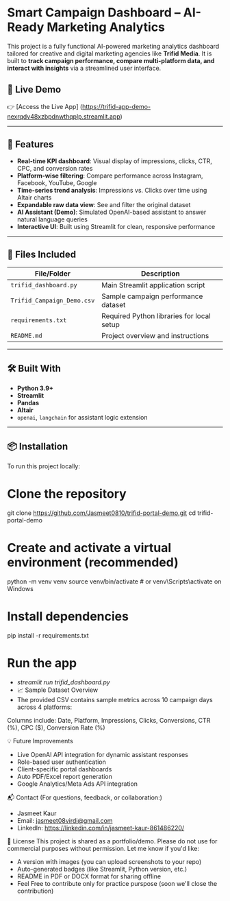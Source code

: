 # Smart Campaign Dashboard – AI-Ready Marketing Analytics
This project is a fully functional AI-powered marketing analytics dashboard tailored for creative and digital marketing agencies like **Trifid Media**. It is built to **track campaign performance, compare multi-platform data, and interact with insights** via a streamlined user interface.

## 🔗 Live Demo
👉 [Access the Live App] 
(https://trifid-app-demo-nexrqdv48xzbpdnwthqplp.streamlit.app)

---

## 🚀 Features

- **Real-time KPI dashboard**: Visual display of impressions, clicks, CTR, CPC, and conversion rates  
- **Platform-wise filtering**: Compare performance across Instagram, Facebook, YouTube, Google  
- **Time-series trend analysis**: Impressions vs. Clicks over time using Altair charts  
- **Expandable raw data view**: See and filter the original dataset  
- **AI Assistant (Demo)**: Simulated OpenAI-based assistant to answer natural language queries  
- **Interactive UI**: Built using Streamlit for clean, responsive performance

---

## 📁 Files Included

| File/Folder                 | Description                                              |
|-----------------------------|----------------------------------------------------------|
| `trifid_dashboard.py`       | Main Streamlit application script                        |
| `Trifid_Campaign_Demo.csv`  | Sample campaign performance dataset                      |
| `requirements.txt`          | Required Python libraries for local setup                |
| `README.md`                 | Project overview and instructions                        |

---

## 🛠️ Built With

- **Python 3.9+**
- **Streamlit**
- **Pandas**
- **Altair**
-  `openai`, `langchain` for assistant logic extension

---

## 📦 Installation

To run this project locally:

# Clone the repository
git clone https://github.com/Jasmeet0810/trifid-portal-demo.git
cd trifid-portal-demo

# Create and activate a virtual environment (recommended)
python -m venv venv
source venv/bin/activate  # or venv\Scripts\activate on Windows

# Install dependencies
pip install -r requirements.txt

# Run the app
- *streamlit run trifid_dashboard.py*
- 📈 Sample Dataset Overview
- The provided CSV contains sample metrics across 10 campaign days across 4 platforms:

Columns include: Date, Platform, Impressions, Clicks, Conversions, CTR (%), CPC ($), Conversion Rate (%)

💡 Future Improvements
- Live OpenAI API integration for dynamic assistant responses
- Role-based user authentication
- Client-specific portal dashboards
- Auto PDF/Excel report generation
- Google Analytics/Meta Ads API integration

📬 Contact (For questions, feedback, or collaboration:)
- Jasmeet Kaur
- Email: jasmeet08virdi@gmail.com
- LinkedIn: https://linkedin.com/in/jasmeet-kaur-861486220/

📝 License
This project is shared as a portfolio/demo. Please do not use for commercial purposes without permission.
Let me know if you'd like:
- A version with images (you can upload screenshots to your repo)
- Auto-generated badges (like Streamlit, Python version, etc.)
- README in PDF or DOCX format for sharing offline
- Feel Free to contribute only for practice purspose (soon we'll close the contribution)
